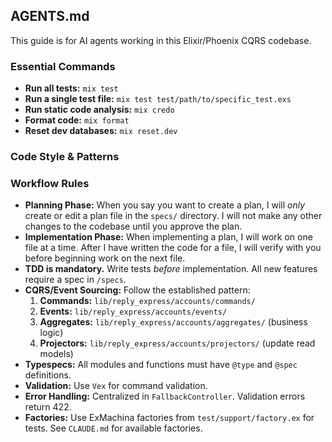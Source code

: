 ## AGENTS.md

This guide is for AI agents working in this Elixir/Phoenix CQRS codebase.

### Essential Commands

- **Run all tests:** `mix test`
- **Run a single test file:** `mix test test/path/to/specific_test.exs`
- **Run static code analysis:** `mix credo`
- **Format code:** `mix format`
- **Reset dev databases:** `mix reset.dev`

### Code Style & Patterns

### Workflow Rules

- **Planning Phase:** When you say you want to create a plan, I will *only* create or edit a plan file in the `specs/` directory. I will not make any other changes to the codebase until you approve the plan.
- **Implementation Phase:** When implementing a plan, I will work on one file at a time. After I have written the code for a file, I will verify with you before beginning work on the next file.
- **TDD is mandatory.** Write tests *before* implementation. All new features require a spec in `/specs`.
- **CQRS/Event Sourcing:** Follow the established pattern:
    1.  **Commands:** `lib/reply_express/accounts/commands/`
    2.  **Events:** `lib/reply_express/accounts/events/`
    3.  **Aggregates:** `lib/reply_express/accounts/aggregates/` (business logic)
    4.  **Projectors:** `lib/reply_express/accounts/projectors/` (update read models)
- **Typespecs:** All modules and functions must have `@type` and `@spec` definitions.
- **Validation:** Use `Vex` for command validation.
- **Error Handling:** Centralized in `FallbackController`. Validation errors return 422.
- **Factories:** Use ExMachina factories from `test/support/factory.ex` for tests. See `CLAUDE.md` for available factories.
